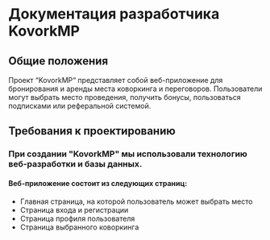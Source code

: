# Документация разработчика KovorkMP

## Общие положения
Проект “KovorkMP“ представляет собой веб-приложение для бронирования и аренды места коворкинга и переговоров. Пользователи могут выбрать место проведения, получить бонусы, пользоваться подписками или реферальной системой.


## Требования к проектированию
### При создании "KovorkMP" мы использовали технологию веб-разработки и базы данных.
#### Веб-приложение состоит из следующих страниц:
* Главная страница, на которой пользователь может выбрать место
* Страница входа и регистрации
* Страница профиля пользователя
* Страница выбранного коворкинга
